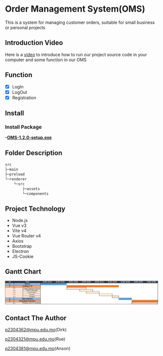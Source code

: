 # Order Management System(OMS)

This is a system for managing customer orders, suitable for small business or personal projects

## Introduction Video
Here is a [video](https://github.com/MPUDirk/SoftwareDev/releases/download/v1.2.1/Introduce.mp4) to introduce how to run our project source code in your computer and some function in our OMS

## Function

- [x] LogIn
- [x] LogOut
- [x] Registration

## Install

### Install Package

**-[OMS-1.2.0-setup.exe](https://github.com/MPUDirk/SoftwareDev/releases/download/Pre-release/frontend-1.1.0-setup.exe)**

## Folder Description

```
src
├─main
├─preload
└─renderer
    └─src
        ├─assets
        └─components
```

## Project Technology

- Node.js
- Vue v3
- Vite v4
- Vue Router v4
- Axios
- Bootstrap
- Electron
- JS-Cookie

## Gantt Chart

![image](./doc/Gantt%20Chart.jpg)

## Contact The Author

p2304362@mpu.edu.mo(Dirk)

p2304321@mpu.edu.mo(Rue)

p2304381@mpu.edu.mo(Anson)
